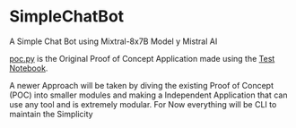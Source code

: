 # SimpleChatBot
A Simple Chat Bot using Mixtral-8x7B Model y Mistral AI

[poc.py](poc.py) is the Original Proof of Concept Application made using the [Test Notebook](Mixtral_8x7B_test.ipynb).

A newer Approach will be taken by diving the existing Proof of Concept (POC) into smaller modules and making a Independent Application that can use any tool and is extremely modular.
For Now everything will be CLI to maintain the Simplicity